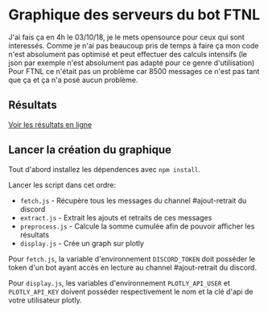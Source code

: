 # Graphique des serveurs du bot FTNL

J'ai fais ça en 4h le 03/10/18, je le mets opensource pour ceux qui sont interessés.
Comme je n'ai pas beaucoup pris de temps à faire ça mon code n'est absolument pas optimisé et peut effectuer des calculs intensifs (le json par exemple n'est absolument pas adapté pour ce genre d'utilisation)
Pour FTNL ce n'était pas un problème car 8500 messages ce n'est pas tant que ça et ça n'a posé aucun problème.

## Résultats

[Voir les résultats en ligne](https://plot.ly/~SkyBeastMC/0/#plot)

## Lancer la création du graphique

Tout d'abord installez les dépendences avec `npm install`.

Lancer les script dans cet ordre:
- `fetch.js` - Récupère tous les messages du channel #ajout-retrait du discord
- `extract.js` - Extrait les ajouts et retraits de ces messages
- `preprocess.js` - Calcule la somme cumulée afin de pouvoir afficher les résultats
- `display.js` - Crée un graph sur plotly

Pour `fetch.js`, la variable d'environnement `DISCORD_TOKEN` doit posséder le token d'un bot ayant accès en lecture au channel #ajout-retrait du discord.

Pour `display.js`, les variables d'environnement `PLOTLY_API_USER` et `PLOTLY_API_KEY` doivent posséder respectivement le nom et la clé d'api de votre utilisateur plotly.

